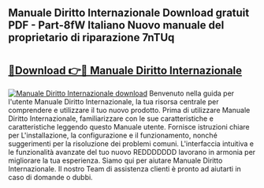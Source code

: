 ## Manuale Diritto Internazionale Download gratuit PDF - Part-8fW Italiano Nuovo manuale del proprietario di riparazione 7nTUq

# <h2><a href="http://dfepir1.blite.top/?on=Manuale+Diritto+Internazionale">🔗Download 👉🔴 Manuale Diritto Internazionale</a></h2>

[![Manuale Diritto Internazionale download](https://i.imgur.com/lujVjoI.png)](http://dfepir1.blite.top/?on=Manuale+Diritto+Internazionale)
Benvenuto nella guida per l'utente Manuale Diritto Internazionale, la tua risorsa centrale per comprendere e utilizzare il tuo nuovo prodotto. Prima di utilizzare Manuale Diritto Internazionale, familiarizzare con le sue caratteristiche e caratteristiche leggendo questo Manuale utente. Fornisce istruzioni chiare per L'installazione, la configurazione e il funzionamento, nonché suggerimenti per la risoluzione dei problemi comuni. L'interfaccia intuitiva e le funzionalità avanzate del tuo nuovo REDDDDDDD lavorano in armonia per migliorare la tua esperienza. Siamo qui per aiutare Manuale Diritto Internazionale. Il nostro Team di assistenza clienti è pronto ad aiutarti in caso di domande o dubbi.
